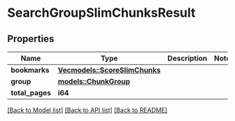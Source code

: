 # SearchGroupSlimChunksResult

## Properties

Name | Type | Description | Notes
------------ | ------------- | ------------- | -------------
**bookmarks** | [**Vec<models::ScoreSlimChunks>**](ScoreSlimChunks.md) |  | 
**group** | [**models::ChunkGroup**](ChunkGroup.md) |  | 
**total_pages** | **i64** |  | 

[[Back to Model list]](../README.md#documentation-for-models) [[Back to API list]](../README.md#documentation-for-api-endpoints) [[Back to README]](../README.md)


